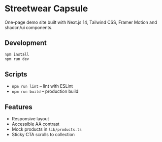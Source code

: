 # Streetwear Capsule

One-page demo site built with Next.js 14, Tailwind CSS, Framer Motion and shadcn/ui components.

## Development

```bash
npm install
npm run dev
```

## Scripts

- `npm run lint` – lint with ESLint
- `npm run build` – production build

## Features

- Responsive layout
- Accessible AA contrast
- Mock products in `lib/products.ts`
- Sticky CTA scrolls to collection
